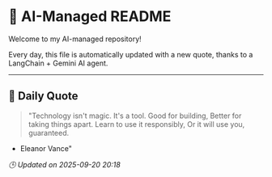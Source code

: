 # 🧠 AI-Managed README

Welcome to my AI-managed repository!

Every day, this file is automatically updated with a new quote, thanks to a LangChain + Gemini AI agent.

---

## 📅 Daily Quote

> "Technology isn't magic.
It's a tool. Good for building,
Better for taking things apart.
Learn to use it responsibly,
Or it will use you, guaranteed.
- Eleanor Vance"

*🕒 Updated on 2025-09-20 20:18*